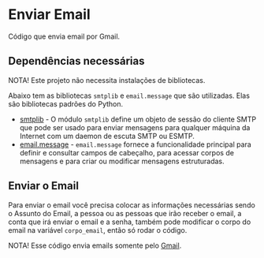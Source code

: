 # Enviar Email

Código que envia email por Gmail.

## Dependências necessárias

NOTA! Este projeto não necessita instalações de bibliotecas.

Abaixo tem as bibliotecas `smtplib` e `email.message` que são utilizadas. Elas são bibliotecas padrões do Python.

- [smtplib](https://docs.python.org/3/library/smtplib.html) - O módulo `smtplib` define um objeto de sessão do cliente SMTP que pode ser usado para enviar mensagens para qualquer máquina da Internet com um daemon de escuta SMTP ou ESMTP.
- [email.message](https://docs.python.org/3/library/email.message.html) - `email.message` fornece a funcionalidade principal para definir e consultar campos de cabeçalho, para acessar corpos de mensagens e para criar ou modificar mensagens estruturadas.

## Enviar o Email

Para enviar o email você precisa colocar as informações necessárias sendo o Assunto do Email, a pessoa ou as pessoas que irão receber o email, a conta que irá enviar o email e a senha, também pode modificar o corpo do email na variável `corpo_email`, então só rodar o código.

NOTA! Esse código envia emails somente pelo [Gmail](https://www.google.com/intl/pt/gmail/about/).
